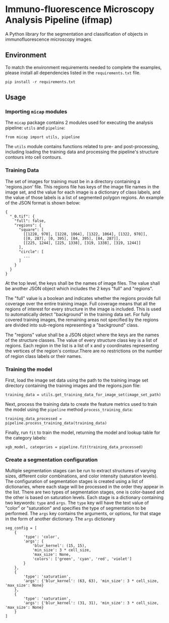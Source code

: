 # Immuno-fluorescence Microscopy Analysis Pipeline (ifmap)
A Python library for the segmentation and classification of objects in immunofluorescence microscopy images.

## Environment
To match the environment requirements needed to complete the examples, please install all
dependencies listed in the `requirements.txt` file.

```
pip install -r requirements.txt
```

## Usage

### Importing `micap` modules

The `micap` package contains 2 modules used for executing the analysis pipeline: `utils` 
and `pipeline`:

    from micap import utils, pipeline

The `utils` module contains functions related to pre- and post-processing, including 
loading the training data and processing the pipeline's structure contours into cell
contours.

### Training Data

The set of images for training must be in a directory containing a 'regions.json' file. 
This regions file has keys of the image file names in the image set, and the value for 
each image is a dictionary of class labels, and the value of those labels is a list of
segmented polygon regions. An example of the JSON format is shown below:

    {
      "_0.tif": {
        "full": false, 
        "regions": {
          "square": [
            [[1228, 970], [1228, 1064], [1322, 1064], [1322, 970]], 
            [[0, 287], [0, 395], [84, 395], [84, 287]], 
            [[225, 1244], [225, 1338], [319, 1338], [319, 1244]]
          ],
          "circle": [
            ...
          ]
        }
      }
    }

At the top level, the keys shall be the names of image files. The value shall be 
another JSON object which includes the 2 keys "full" and "regions". 

The "full" value is a boolean and indicates whether the regions provide full coverage 
over the entire training image. Full coverage means that all the regions of interest 
for every structure in the image is included. This is used to automatically detect 
"background" in the training data set. For fully covered training images, the remaining 
areas not specified by the regions are divided into sub-regions representing a 
"background" class.

The "regions" value shall be a JSON object where the keys are the names of the structure
classes. The value of every structure class key is a list of regions. Each region in the list
is a list of x and y coordinates representing the vertices of the region's contour.There 
are no restrictions on the number of region class labels or their names.

### Training the model

First, load the image set data using the path to the training image set directory 
containing the training images and the regions.json file:

    training_data = utils.get_training_data_for_image_set(image_set_path)

Next, process the training data to create the feature metrics used to train the model 
using the `pipeline` method `process_training_data`:

    training_data_processed = pipeline.process_training_data(training_data)

Finally, run `fit` to train the model, returning the model and lookup table for the 
category labels:

    xgb_model, categories = pipeline.fit(training_data_processed)

### Create a segmentation configuration

Multiple segmentation stages can be run to extract structures of varying sizes, different 
color combinations, and color intensity (saturation levels). The configuration of 
segmentation stages is created using a list of dictionaries, where each stage will 
be processed in the order they appear in the list. There are two types of segmentation
stages, one is color-based and the other is based on saturation levels. Each stage is
a dictionary containing two keywords: `type` and `args`. The `type` key will have the text
value of "color" or "saturation" and specifies the type of segmentation to be performed. 
The `args` key contains the arguments, or options, for that stage in the form of another
dictionary. The `args` dictionary 

    seg_config = [
        {
            'type': 'color',
            'args': {
                'blur_kernel': (15, 15),
                'min_size': 3 * cell_size,
                'max_size': None,
                'colors': ['green', 'cyan', 'red', 'violet']
            }
        },
        {
            'type': 'saturation',
            'args': {'blur_kernel': (63, 63), 'min_size': 3 * cell_size, 'max_size': None}
        },
        {
            'type': 'saturation',
            'args': {'blur_kernel': (31, 31), 'min_size': 3 * cell_size, 'max_size': None}
        }
    ]
